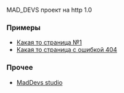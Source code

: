MAD_DEVS проект на http 1.0
### Примеры
* [Какая то страница №1](/p2)
* [Какая то страница с ошибкой 404](/p3)
### Прочее
* [MadDevs studio](/p1)